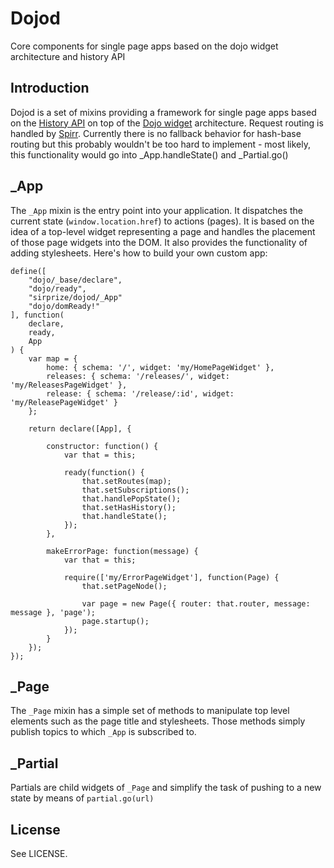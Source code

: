 # Dojod

Core components for single page apps based on the dojo widget architecture and history API

## Introduction

Dojod is a set of mixins providing a framework for single page apps based on the [History API](https://developer.mozilla.org/en/DOM/Manipulating_the_browser_history/) on top of the [Dojo widget](http://dojotoolkit.org/documentation/tutorials/1.7/templated/) architecture. Request routing is handled by [Spirr](https://github.com/sirprize/spirr). Currently there is no fallback behavior for hash-base routing but this probably wouldn't be too hard to implement - most likely, this functionality would go into _App.handleState() and _Partial.go()

## _App

The `_App` mixin is the entry point into your application. It dispatches the current state (`window.location.href`) to actions (pages). It is based on the idea of a top-level widget representing a page and handles the placement of those page widgets into the DOM. It also provides the functionality of adding stylesheets. Here's how to build your own custom app:

    define([
        "dojo/_base/declare",
        "dojo/ready",
        "sirprize/dojod/_App"
        "dojo/domReady!"
    ], function(
        declare,
        ready,
        App
    ) {
        var map = {
            home: { schema: '/', widget: 'my/HomePageWidget' },
            releases: { schema: '/releases/', widget: 'my/ReleasesPageWidget' },
            release: { schema: '/release/:id', widget: 'my/ReleasePageWidget' }
        };
        
        return declare([App], {

            constructor: function() {
                var that = this;

                ready(function() {
                    that.setRoutes(map);
                    that.setSubscriptions();
                    that.handlePopState();
                    that.setHasHistory();
                    that.handleState();
                });
            },

            makeErrorPage: function(message) {
                var that = this;

                require(['my/ErrorPageWidget'], function(Page) {
                    that.setPageNode();

                    var page = new Page({ router: that.router, message: message }, 'page');
                    page.startup();
                });
            }
        });
    });

## _Page

The `_Page` mixin has a simple set of methods to manipulate top level elements such as the page title and stylesheets. Those methods simply publish topics to which `_App` is subscribed to.

## _Partial

Partials are child widgets of `_Page` and simplify the task of pushing to a new state by means of `partial.go(url)`

## License

See LICENSE.